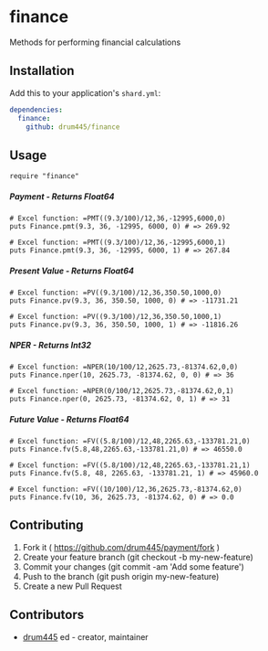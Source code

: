 # finance

Methods for performing financial calculations

## Installation

Add this to your application's `shard.yml`:

```yaml
dependencies:
  finance:
    github: drum445/finance
```

## Usage

```crystal
require "finance"
```

##### Payment - Returns Float64
```crystal
# Excel function: =PMT((9.3/100)/12,36,-12995,6000,0)
puts Finance.pmt(9.3, 36, -12995, 6000, 0) # => 269.92

# Excel function: =PMT((9.3/100)/12,36,-12995,6000,1)
puts Finance.pmt(9.3, 36, -12995, 6000, 1) # => 267.84
```
##### Present Value - Returns Float64
```crystal
# Excel function: =PV((9.3/100)/12,36,350.50,1000,0)
puts Finance.pv(9.3, 36, 350.50, 1000, 0) # => -11731.21

# Excel function: =PV((9.3/100)/12,36,350.50,1000,1)
puts Finance.pv(9.3, 36, 350.50, 1000, 1) # => -11816.26
```
##### NPER - Returns Int32
```crystal
# Excel function: =NPER(10/100/12,2625.73,-81374.62,0,0)
puts Finance.nper(10, 2625.73, -81374.62, 0, 0) # => 36

# Excel function: =NPER(0/100/12,2625.73,-81374.62,0,1)
puts Finance.nper(0, 2625.73, -81374.62, 0, 1) # => 31
```
##### Future Value - Returns Float64
```crystal
# Excel function: =FV((5.8/100)/12,48,2265.63,-133781.21,0)
puts Finance.fv(5.8,48,2265.63,-133781.21,0) # => 46550.0

# Excel function: =FV((5.8/100)/12,48,2265.63,-133781.21,1)
puts Finance.fv(5.8, 48, 2265.63, -133781.21, 1) # => 45960.0

# Excel function: =FV((10/100)/12,36,2625.73,-81374.62,0)
puts Finance.fv(10, 36, 2625.73, -81374.62, 0) # => 0.0
```

## Contributing

1. Fork it ( https://github.com/drum445/payment/fork )
2. Create your feature branch (git checkout -b my-new-feature)
3. Commit your changes (git commit -am 'Add some feature')
4. Push to the branch (git push origin my-new-feature)
5. Create a new Pull Request

## Contributors

- [drum445](https://github.com/drum445) ed - creator, maintainer
